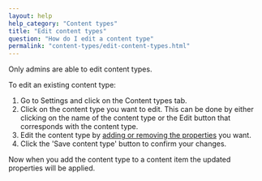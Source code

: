 ```yaml
---
layout: help
help_category: "Content types"
title: "Edit content types"
question: "How do I edit a content type"
permalink: "content-types/edit-content-types.html"
---
```


Only admins are able to edit content types.

To edit an existing content type:

1.  Go to Settings and click on the Content types tab.
2.  Click on the content type you want to edit. This can be done by
    either clicking on the name of the content type or the Edit button
    that corresponds with the content type.
3.  Edit the content type by [adding or removing the properties](/help/content-types/add-content-type.html) you want.
4.  Click the \'Save content type\' button to confirm your changes.

Now when you add the content type to a content item the updated
properties will be applied.

